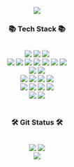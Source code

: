 
<p align="center">
<img src="https://capsule-render.vercel.app/api?type=waving&color=timeGradient&height=200&text=HYUN%20SEUNG&animation=blink&fontColor=FFFFFF&fontSize=60" />
<!-- https://github.com/kyechan99/capsule-render#how-to-use --> <!-- header 사용법 -->
</p>

<h3 align="center">📚 Tech Stack 📚</h3>

<div align="center">
  <br>
  <img src="https://img.shields.io/badge/Java-007396.svg?&style=for-the-badge&logo=Java&logoColor=white"/>
  <img src="https://img.shields.io/badge/C-A8B9CC.svg?&style=for-the-badge&logo=C&logoColor=white"/>
  <img src="https://img.shields.io/badge/C++-00599C.svg?&style=for-the-badge&logo=Cplusplus&logoColor=white"/>
  <br>
  <img src="https://img.shields.io/badge/Spring-6DB33F.svg?&style=for-the-badge&logo=Spring&logoColor=white"/>
  <img src="https://img.shields.io/badge/Spring%20Boot-6DB33F.svg?&style=for-the-badge&logo=SpringBoot&logoColor=white"/>
  <img src="https://img.shields.io/badge/Spring%20Security-6DB33F.svg?&style=for-the-badge&logo=SpringSecurity&logoColor=white"/>
  <img src="https://img.shields.io/badge/JPA-6DB33F.svg?&style=for-the-badge&logo=JPA&logoColor=white"/>
  <img src="https://img.shields.io/badge/QueryDSL-00599C.svg?&style=for-the-badge&logo=QueryDSL&logoColor=white"/>
  <img src="https://img.shields.io/badge/OpenGL-5586A4.svg?&style=for-the-badge&logo=OpenGL&logoColor=white"/>
  <img src="https://img.shields.io/badge/OpenCV-5C3EE8.svg?&style=for-the-badge&logo=OpenCV&logoColor=white"/>
  <br>
  <img src="https://img.shields.io/badge/MySQL-4479A1.svg?&style=for-the-badge&logo=MySQL&logoColor=white"/>
  <img src="https://img.shields.io/badge/Redis-DC382D.svg?&style=for-the-badge&logo=Redis&logoColor=white"/>
  <br>
  <img src="https://img.shields.io/badge/JavaScript-F7DF1E.svg?&style=for-the-badge&logo=JavaScript&logoColor=white"/>
  <img src="https://img.shields.io/badge/HTML5-E34F26.svg?&style=for-the-badge&logo=HTML5&logoColor=white"/>
  <img src="https://img.shields.io/badge/jQuery-0769AD.svg?&style=for-the-badge&logo=jQuery&logoColor=white"/>
  <img src="https://img.shields.io/badge/Bootstrap-7952B3.svg?&style=for-the-badge&logo=Bootstrap&logoColor=white"/>
  <br>
  <img src="https://img.shields.io/badge/Adobe%20Illustrator-FF9A00.svg?&style=for-the-badge&logo=AdobeIllustrator&logoColor=white"/>
  <img src="https://img.shields.io/badge/Figma-F24E1E.svg?&style=for-the-badge&logo=Figma&logoColor=white"/>
  <img src="https://img.shields.io/badge/Adobe%20XD-FF61F6.svg?&style=for-the-badge&logo=AdobeXD&logoColor=white"/>
  <img src="https://img.shields.io/badge/Adobe%20Premiere%20Pro-9999FF.svg?&style=for-the-badge&logo=AdobePremierePro&logoColor=white">
  <br>
  <img src="https://img.shields.io/badge/GitHub-181717.svg?&style=for-the-badge&logo=GitHub&logoColor=white">
  <img src="https://img.shields.io/badge/Git-F05032.svg?&style=for-the-badge&logo=Git&logoColor=white">
  <br>
</div>

<br>
<h3 align="center">🛠 Git Status 🛠</h3>
<br>
<div align="center">
  <img src="https://github-readme-stats.vercel.app/api?username=dev-hsyang&show_icons=true&count_private=true&hide=stars"> 
  <img src="https://github-readme-stats.vercel.app/api/top-langs/?username=dev-hsyang&layout=compact">
</div>


<div align="center">
  <img src="https://capsule-render.vercel.app/api?type=waving&color=timeGradient&height=200&section=footer" />
</div>

  
  
  <!--
**dev-hsyang/dev-hsyang** is a ✨ _special_ ✨ repository because its `README.md` (this file) appears on your GitHub profile.

Here are some ideas to get you started:![Uploading image.png…]()

- 🔭 I’m currently working on ...
- 🌱 I’m currently learning ...
- 👯 I’m looking to collaborate on ...
- 🤔 I’m looking for help with ...
- 💬 Ask me about ...
- 📫 How to reach me: ...
- 😄 Pronouns: ...
- ⚡ Fun fact: ...
-->
